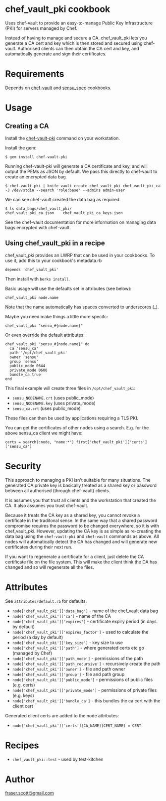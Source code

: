 # chef\_vault\_pki cookbook

Uses chef-vault to provide an easy-to-manage Public Key Infrastructure (PKI) for servers managed by Chef.

Instead of having to manage and secure a CA, chef\_vault\_pki lets you generate a CA cert and key which is then stored and secured using chef-vault. Authorised clients can then obtain the CA cert and key, and automatically generate and sign their certificates.

# Requirements

Depends on [chef-vault](http://community.opscode.com/cookbooks/chef-vault) and [sensu\_spec](http://community.opscode.com/cookbooks/sensu_spec) cookbooks.

# Usage

## Creating a CA

Install the [chef-vault-pki](https://github.com/zeroXten/chef-vault-pki) command on your workstation.

Install the gem:

    $ gem install chef-vault-pki

Running chef-vault-pki will generate a CA certificate and key, and will output the PEMs as JSON by default. We pass this directly to chef-vault to create an encrypted data bag.

    $ chef-vault-pki | knife vault create chef_vault_pki chef_vault_pki_ca -J /dev/stdin --search 'role:base' --admins admin-user

We can see chef-vault created the data bag as required.

    $ ls data_bags/chef_vault_pki/
    chef_vault_pki_ca.json    chef_vault_pki_ca_keys.json

See the chef-vault documentation for more information on managing data bags encrypted with chef-vault.

## Using chef\_vault\_pki in a recipe

chef\_vault\_pki provides an LWRP that can be used in your cookbooks. To use it, add this to your cookbook's metadata.rb

    depends 'chef_vault_pki'

Then install with `berks install`.

Basic usage will use the defaults set in attributes (see below):

    chef_vault_pki node.name

Note that the name automatically has spaces converted to underscores (\_).

Maybe you need make things a little more specifc:

    chef_vault_pki "sensu_#{node.name}"

Or even override the default attributes:

    chef_vault_pki "sensu_#{node.name}" do
      ca 'sensu_ca'
      path '/opt/chef_vault_pki'
      owner 'sensu'
      group 'sensu'
      public_mode 0644
      private_mode 0600
      bundle_ca true
    end

This final example will create three files in `/opt/chef_vault_pki`:

* `sensu_NODENAME.crt` (uses public\_mode)
* `sensu_NODENAME.key` (uses private\_mode)
* `sensu_ca.crt` (uses public\_mode)

These files can then be used by applications requiring a TLS PKI.

You can get the certificates of other nodes using a search. E.g. for the above sensu\_ca client we might have:

    certs = search(:node, "name:*").first['chef_vault_pki']['certs']['sensu_ca']

# Security

This approach to managing a PKI isn't suitable for many situations. The generated CA private key is basically treated as a shared key or password between all authorised (through chef-vault) clients.

It is assumes you that trust all clients and the workstation that created the CA. It also assumes you trust chef-vault.

Because it treats the CA key as a shared key, you cannot revoke a certificate in the traditonal sense. In the same way that a shared password compromise requires the password to be changed everywhere, so it is with chef\_vault\_pki. However, updating the CA key is as simple as re-creating the data bag using the `chef-vault-pki` and `chef-vault` commands as above. All nodes will automatically detect the CA has changed and will generate new certificates during their next run.

If you want to regenerate a certificate for a client, just delete the CA certificate file on the file system. This will make the client think the CA has changed and so will regenerate all the files.

# Attributes

See `attributes/default.rb` for defaults.

* `node['chef_vault_pki']['data_bag']` - name of the chef\_vault data bag
* `node['chef_vault_pki']['ca']` - name of the CA
* `node['chef_vault_pki']['expires']` - certificate expiry period (in days by default)
* `node['chef_vault_pki']['expires_factor']` - used to calculate the period (a day by default)
* `node['chef_vault_pki']['key_size']` - key size to use
* `node['chef_vault_pki']['path']` - where generated certs etc go (managed by Chef)
* `node['chef_vault_pki']['path_mode']` - permissions of the path
* `node['chef_vault_pki']['path_recursive']` - recursively create the path
* `node['chef_vault_pki']['owner']` - file and path owner
* `node['chef_vault_pki']['group']` - file and path group
* `node['chef_vault_pki']['public_mode']` - permissions of public files (e.g. certs)
* `node['chef_vault_pki']['private_mode']` - permissions of private files (e.g. keys)
* `node['chef_vault_pki']['bundle_ca']` - this bundles the ca cert with the client cert

Generated client certs are added to the node attributes:

* `node['chef_vault_pki']['certs'][CA_NAME][CERT_NAME] = CERT`

# Recipes

* `chef_vault_pki::test` - used by test-kitchen

# Author

fraser.scott@gmail.com
